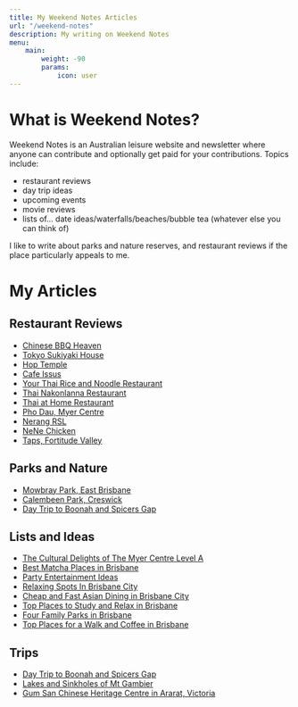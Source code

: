 ```yaml
---
title: My Weekend Notes Articles
url: "/weekend-notes"
description: My writing on Weekend Notes
menu:
    main: 
        weight: -90
        params:
            icon: user
---
```


# What is Weekend Notes?

Weekend Notes is an Australian leisure website and newsletter where anyone can contribute and optionally get paid for your contributions. Topics include:

* restaurant reviews
* day trip ideas
* upcoming events
* movie reviews
* lists of... date ideas/waterfalls/beaches/bubble tea (whatever else you can think of)

I like to write about parks and nature reserves, and restaurant reviews if the place particularly appeals to me.

# My Articles

## Restaurant Reviews
 * [Chinese BBQ Heaven](https://www.weekendnotes.com/chinese-bbq-heaven-anzac-square-brisbane/)
 * [Tokyo Sukiyaki House](https://www.weekendnotes.com/tokyo-sukiyaki-house/)
 * [Hop Temple](https://www.weekendnotes.com/hop-temple-ballarat/)
 * [Cafe Issus](https://www.weekendnotes.com/cafe-issus-melbourne/)
 * [Your Thai Rice and Noodle Restaurant](https://www.weekendnotes.com/your-thai-rice-noodle-restaurant/)
 * [Thai Nakonlanna Restaurant](https://www.weekendnotes.com/thai-nakonlanna-restaurant/)
 * [Thai at Home Restaurant](https://www.weekendnotes.com/thai-at-home-restaurant/)
 * [Pho Dau, Myer Centre](https://www.weekendnotes.com/pho-dau-the-myer-centre-brisbane/)
 * [Nerang RSL](https://www.weekendnotes.com/nerang-rsl/)
 * [NeNe Chicken](https://www.weekendnotes.com/nene-chicken-myer-centre-brisbane/)
 * [Taps, Fortitude Valley](https://www.weekendnotes.com/taps-fortitude-valley/104437/)

 ## Parks and Nature
 * [Mowbray Park, East Brisbane](https://www.weekendnotes.com/mowbray-park/)
 * [Calembeen Park, Creswick](https://www.weekendnotes.com/calembeen-park-creswick/)
 * [Day Trip to Boonah and Spicers Gap](https://www.weekendnotes.com/day-trip-to-boonah-and-spicers-gap/)

 ## Lists and Ideas
 * [The Cultural Delights of The Myer Centre Level A](https://www.weekendnotes.com/cultural-delights-myer-centre-level-a-brisbane/)
 * [Best Matcha Places in Brisbane](https://www.weekendnotes.com/best-green-tea-matcha-places-brisbane/)
 * [Party Entertainment Ideas](https://www.weekendnotes.com/party-entertainment-ideas/)
 * [Relaxing Spots In Brisbane City](https://www.weekendnotes.com/relaxing-spots-in-brisbane-city/)
 * [Cheap and Fast Asian Dining in Brisbane City](https://www.weekendnotes.com/cheap-and-fast-asian-dining-brisbane-city/)
 * [Top Places to Study and Relax in Brisbane](https://www.weekendnotes.com/top-places-to-study-relax-brisbane/)
 * [Four Family Parks in Brisbane](https://www.weekendnotes.com/four-fun-family-parks-playgrounds-brisbane/)
 * [Top Places for a Walk and Coffee in Brisbane](https://www.weekendnotes.com/top-places-for-a-walk-with-a-coffee-brisbane/)

## Trips
 * [Day Trip to Boonah and Spicers Gap](https://www.weekendnotes.com/day-trip-to-boonah-and-spicers-gap/)
 * [Lakes and Sinkholes of Mt Gambier](https://www.weekendnotes.com/lakes-and-sinkholes-mount-gambier/)
 * [Gum San Chinese Heritage Centre in Ararat, Victoria](https://www.weekendnotes.com/gum-san-chinese-heritage-centre-ararat/)